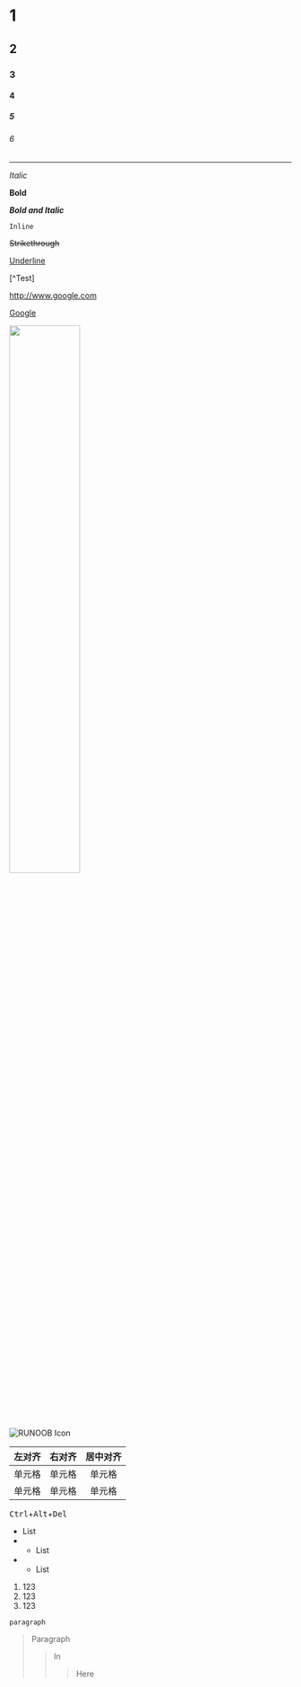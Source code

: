 # 1
## 2
### 3
#### 4
##### 5
###### 6

-----

*Italic*

**Bold**

***Bold and Italic***

`Inline`

~~Strikethrough~~

<u>Underline</u>

[^Test]

<http://www.google.com>

[1]: http://www.google.com/
[Google][1]

<img src="http://static.runoob.com/images/runoob-logo.png" width="50%">

![RUNOOB Icon](http://static.runoob.com/images/runoob-logo.png)


| 左对齐 | 右对齐 | 居中对齐 |
| :-----| ----: | :----: |
| 单元格 | 单元格 | 单元格 |
| 单元格 | 单元格 | 单元格 |

<kbd>Ctrl</kbd>+<kbd>Alt</kbd>+<kbd>Del</kbd>

* List
* * List
* * List

1. 123
2. 123
3. 123

```
paragraph
```

> Paragraph
> > In
> > > Here
